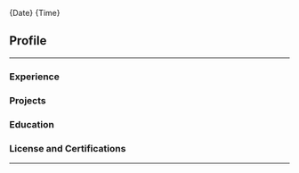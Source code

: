 {Date} {Time}

## Profile
---
### Experience 

### Projects

### Education
### License and Certifications
---
